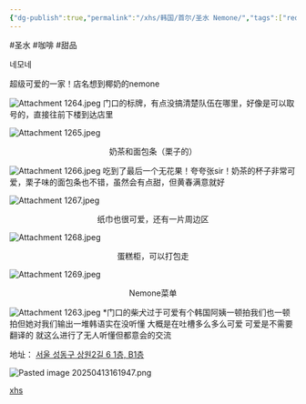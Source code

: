 ```yaml
---
{"dg-publish":true,"permalink":"/xhs/韩国/首尔/圣水 Nemone/","tags":["rednote","首尔"],"created":"2024-11-11","updated":"2025-04-13T21:28:37.563+08:00"}
---
```


#圣水 #咖啡 #甜品 

네모네

超级可爱的一家！店名想到椰奶的nemone

![Attachment 1264.jpeg](/img/user/xhs/%E9%9F%A9%E5%9B%BD/%E9%A6%96%E5%B0%94/photo-%E9%A6%96%E5%B0%94/Attachment%201264.jpeg)
门口的标牌，有点没搞清楚队伍在哪里，好像是可以取号的，直接往前下楼到达店里

![Attachment 1265.jpeg](/img/user/xhs/%E9%9F%A9%E5%9B%BD/%E9%A6%96%E5%B0%94/photo-%E9%A6%96%E5%B0%94/Attachment%201265.jpeg)
<center>奶茶和面包条（栗子的）</center>

![Attachment 1266.jpeg](/img/user/xhs/%E9%9F%A9%E5%9B%BD/%E9%A6%96%E5%B0%94/photo-%E9%A6%96%E5%B0%94/Attachment%201266.jpeg)
吃到了最后一个无花果！夸夸张sir！奶茶的杯子非常可爱，栗子味的面包条也不错，虽然会有点甜，但黄春满意就好

![Attachment 1267.jpeg](/img/user/xhs/%E9%9F%A9%E5%9B%BD/%E9%A6%96%E5%B0%94/photo-%E9%A6%96%E5%B0%94/Attachment%201267.jpeg)
<center>纸巾也很可爱，还有一片周边区</center>

![Attachment 1268.jpeg](/img/user/xhs/%E9%9F%A9%E5%9B%BD/%E9%A6%96%E5%B0%94/photo-%E9%A6%96%E5%B0%94/Attachment%201268.jpeg)
<center>蛋糕柜，可以打包走</center>

![Attachment 1269.jpeg](/img/user/xhs/%E9%9F%A9%E5%9B%BD/%E9%A6%96%E5%B0%94/photo-%E9%A6%96%E5%B0%94/Attachment%201269.jpeg)
<center>Nemone菜单</center>

![Attachment 1263.jpeg](/img/user/xhs/%E9%9F%A9%E5%9B%BD/%E9%A6%96%E5%B0%94/photo-%E9%A6%96%E5%B0%94/Attachment%201263.jpeg)
*门口的柴犬过于可爱有个韩国阿姨一顿拍我们也一顿拍但她对我们输出一堆韩语实在没听懂 大概是在吐槽多么多么可爱 可爱是不需要翻译的 就这么进行了无人听懂但都意会的交流

地址：
[서울 성동구 상원2길 6 1층, B1층](https://pcmap.place.naver.com/restaurant/1529218208/home?entry=bmp&from=map&fromPanelNum=2&timestamp=202504131618&locale=ko&svcName=map_pcv5&searchText=NeMone#)

![Pasted image 20250413161947.png](/img/user/xhs/%E9%9F%A9%E5%9B%BD/%E9%A6%96%E5%B0%94/photo-%E9%A6%96%E5%B0%94/Pasted%20image%2020250413161947.png)

[xhs](https://www.xiaohongshu.com/explore/673b80e80000000002018b98?xsec_token=ABedlK0mJpHKXVhHhsR_CTJvZ2ZXg3tBfNsDnOntPXlxk=&xsec_source=pc_user)